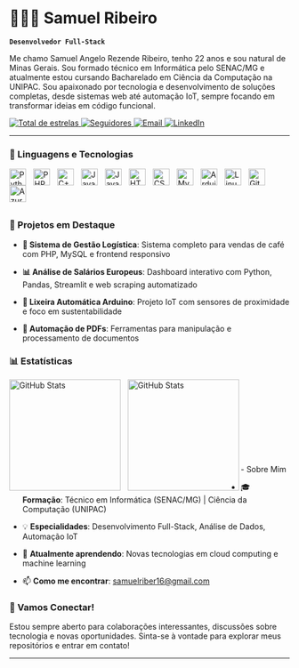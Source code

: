 # 👨🏻‍💻 Samuel Ribeiro

**`Desenvolvedor Full-Stack`**

Me chamo Samuel Angelo Rezende Ribeiro, tenho 22 anos e sou natural de Minas Gerais. Sou formado técnico em Informática pelo SENAC/MG e atualmente estou cursando Bacharelado em Ciência da Computação na UNIPAC. Sou apaixonado por tecnologia e desenvolvimento de soluções completas, desde sistemas web até automação IoT, sempre focando em transformar ideias em código funcional.

<p align="left">
    <a href="https://github.com/Samuelriber?tab=repositories&sort=stargazers">
        <img 
            alt="Total de estrelas" 
            title="Total de estrelas GitHub" 
            src="https://custom-icon-badges.demolab.com/github/stars/Samuelriber?color=55960c&style=for-the-badge&labelColor=488207&logo=star&label=estrelas"
        />
    </a>
    <a href="https://github.com/Samuelriber?tab=followers">
        <img 
            alt="Seguidores" 
            title="Me siga no GitHub" 
            src="https://custom-icon-badges.demolab.com/github/followers/Samuelriber?color=236ad3&labelColor=1155ba&style=for-the-badge&logo=github&label=Seguidores&logoColor=white"
        />
    </a>
    <a href="mailto:srezenderibeiro@gmail.com">
        <img 
            alt="Email" 
            title="Envie-me um email" 
            src="https://custom-icon-badges.demolab.com/badge/Email-srezenderibeiro@gmail.com-red?style=for-the-badge&logo=mail&logoColor=white"
        />
    </a>
    <a href="https://linkedin.com/in/samuel-ribeiro">
        <img 
            alt="LinkedIn" 
            title="Conecte-se comigo no LinkedIn" 
            src="https://custom-icon-badges.demolab.com/badge/LinkedIn-Samuel%20Ribeiro-blue?style=for-the-badge&logo=linkedin&logoColor=white"
        />
    </a>
</p>

---

### 🚀 Linguagens e Tecnologias

<img 
    align="left" 
    alt="Python"
    title="Python" 
    width="30px" 
    style="padding-right: 10px;" 
    src="https://cdn.jsdelivr.net/gh/devicons/devicon@latest/icons/python/python-original.svg" 
/>
<img 
    align="left" 
    alt="PHP" 
    title="PHP"
    width="30px" 
    style="padding-right: 10px;" 
    src="https://cdn.jsdelivr.net/gh/devicons/devicon@latest/icons/php/php-original.svg" 
/>
<img 
    align="left" 
    alt="C++" 
    title="C++"
    width="30px" 
    style="padding-right: 10px;" 
    src="https://cdn.jsdelivr.net/gh/devicons/devicon@latest/icons/cplusplus/cplusplus-original.svg" 
/>
<img 
    align="left" 
    alt="Java"
    title="Java" 
    width="30px" 
    style="padding-right: 10px;" 
    src="https://cdn.jsdelivr.net/gh/devicons/devicon@latest/icons/java/java-original.svg" 
/>
<img 
    align="left" 
    alt="JavaScript" 
    title="JavaScript"
    width="30px" 
    style="padding-right: 10px;" 
    src="https://cdn.jsdelivr.net/gh/devicons/devicon@latest/icons/javascript/javascript-original.svg" 
/>
<img 
    align="left" 
    alt="HTML"
    title="HTML" 
    width="30px" 
    style="padding-right: 10px;" 
    src="https://cdn.jsdelivr.net/gh/devicons/devicon@latest/icons/html5/html5-original.svg" 
/>
<img 
    align="left" 
    alt="CSS" 
    title="CSS"
    width="30px" 
    style="padding-right: 10px;" 
    src="https://cdn.jsdelivr.net/gh/devicons/devicon@latest/icons/css3/css3-original.svg" 
/>
<img 
    align="left" 
    alt="MySQL" 
    title="MySQL"
    width="30px" 
    style="padding-right: 10px;" 
    src="https://cdn.jsdelivr.net/gh/devicons/devicon@latest/icons/mysql/mysql-original.svg" 
/>
<img 
    align="left" 
    alt="Arduino" 
    title="Arduino"
    width="30px" 
    style="padding-right: 10px;" 
    src="https://cdn.jsdelivr.net/gh/devicons/devicon@latest/icons/arduino/arduino-original.svg" 
/>
<img 
    align="left" 
    alt="Linux" 
    title="Linux"
    width="30px" 
    style="padding-right: 10px;" 
    src="https://cdn.jsdelivr.net/gh/devicons/devicon@latest/icons/linux/linux-original.svg" 
/>
<img 
    align="left" 
    alt="Git" 
    title="Git"
    width="30px" 
    style="padding-right: 10px;" 
    src="https://cdn.jsdelivr.net/gh/devicons/devicon@latest/icons/git/git-original.svg" 
/>
<img 
    align="left" 
    alt="Azure" 
    title="Azure"
    width="30px" 
    style="padding-right: 10px;" 
    src="https://cdn.jsdelivr.net/gh/devicons/devicon@latest/icons/azure/azure-original.svg" 
/>

<br/>
<br/>
<br/>
<br/>

### 🎯 Projetos em Destaque

- **🏪 Sistema de Gestão Logística**: Sistema completo para vendas de café com PHP, MySQL e frontend responsivo

- **📊 Análise de Salários Europeus**: Dashboard interativo com Python, Pandas, Streamlit e web scraping automatizado

- **🤖 Lixeira Automática Arduino**: Projeto IoT com sensores de proximidade e foco em sustentabilidade

- **📄 Automação de PDFs**: Ferramentas para manipulação e processamento de documentos

### 📊 Estatísticas

<p>
  <img 
    align="left" 
    alt="GitHub Stats" 
    height="200" 
    style="padding-right: 10px;" 
    src="https://github-readme-stats.vercel.app/api?username=Samuelriber&show_icons=true&theme=tokyonight&include_all_commits=true&locale=pt-br" 
  />

<img 
      align="left" 
      alt="GitHub Stats" 
      height="200" 
      src="https://github-readme-stats.vercel.app/api/top-langs/?username=Samuelriber&theme=tokyonight&layout=compact&custom_title=Tecnologias&langs_count=9" 
  />

</p>

<br/>
<br/>
<br/>
<br/>
<br/>
<br/>
<br/>
<br/>
<br/>
- Sobre Mim

 -   🎓 **Formação**: Técnico em Informática (SENAC/MG) | Ciência da Computação (UNIPAC)

 -   💡 **Especialidades**: Desenvolvimento Full-Stack, Análise de Dados, Automação IoT

 -    🌱 **Atualmente aprendendo**: Novas tecnologias em cloud computing e machine learning

 - 📫 **Como me encontrar**: [samuelriber16@gmail.com](mailto:samuelriber16@gmail.com)

### 🤝 Vamos Conectar!

Estou sempre aberto para colaborações interessantes, discussões sobre tecnologia e novas oportunidades. Sinta-se à vontade para explorar meus repositórios e entrar em contato!



---
